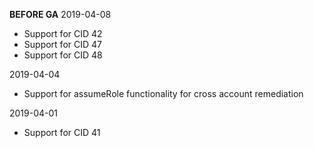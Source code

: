 **BEFORE GA**
2019-04-08
* Support for CID 42
* Support for CID 47
* Support for CID 48

2019-04-04
* Support for assumeRole functionality for cross account remediation

2019-04-01
* Support for CID 41
